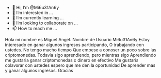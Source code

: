 - 👋 Hi, I’m @Mi6u31An6y
- 👀 I’m interested in ...
- 🌱 I’m currently learning ...
- 💞️ I’m looking to collaborate on ...
- 📫 How to reach me ...

<!---
Mi6u31An6y/Mi6u31An6y is a ✨ special ✨ repository because its `README.md` (this file) appears on your GitHub profile.
You can click the Preview link to take a look at your changes.
--->
Hola mi nombre es Miguel Angel. Nombre de Usuario Mi6u31An6y
Estoy interesado en ganar algunos ingresos participando, 
O trabajando con ustedes. No tengo mucho tiempo
Que empese a conoser un poco sobre las criptomonedas.
Todavia sigo aprendiendo, pero mientras sigo 
Aprendiendo me gustaria ganar criptomonedas o dinero en efectivo
Me gustaria colavorar con ustedes espero que me den la oportunidad
De aprender mas y ganar algunos ingresos. Gracias
